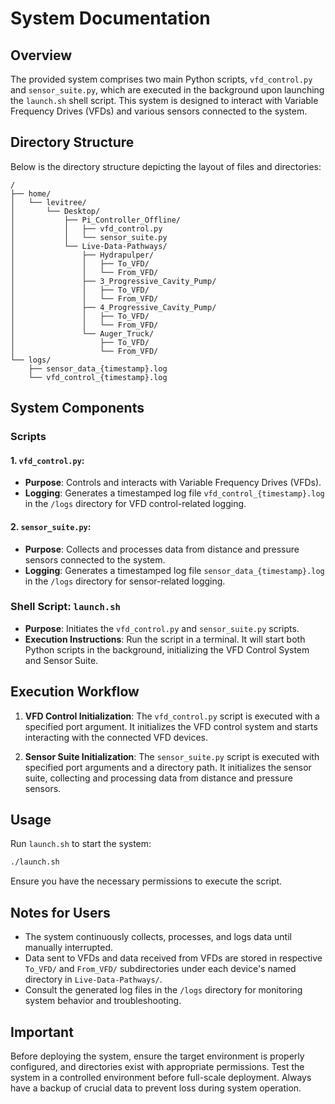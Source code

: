 # System Documentation

## Overview
The provided system comprises two main Python scripts, `vfd_control.py` and `sensor_suite.py`, which are executed in the background upon launching the `launch.sh` shell script. This system is designed to interact with Variable Frequency Drives (VFDs) and various sensors connected to the system.

## Directory Structure
Below is the directory structure depicting the layout of files and directories:

```
/
├── home/
│   └── levitree/
│       └── Desktop/
│           ├── Pi_Controller_Offline/
│           │   ├── vfd_control.py
│           │   └── sensor_suite.py
│           └── Live-Data-Pathways/
│               ├── Hydrapulper/
│               │   ├── To_VFD/
│               │   └── From_VFD/
│               ├── 3_Progressive_Cavity_Pump/
│               │   ├── To_VFD/
│               │   └── From_VFD/
│               ├── 4_Progressive_Cavity_Pump/
│               │   ├── To_VFD/
│               │   └── From_VFD/
│               └── Auger_Truck/
│                   ├── To_VFD/
│                   └── From_VFD/
└── logs/
    ├── sensor_data_{timestamp}.log
    └── vfd_control_{timestamp}.log
```

## System Components

### Scripts
#### 1. `vfd_control.py`:
   - **Purpose**: Controls and interacts with Variable Frequency Drives (VFDs).
   - **Logging**: Generates a timestamped log file `vfd_control_{timestamp}.log` in the `/logs` directory for VFD control-related logging.
   
#### 2. `sensor_suite.py`:
   - **Purpose**: Collects and processes data from distance and pressure sensors connected to the system.
   - **Logging**: Generates a timestamped log file `sensor_data_{timestamp}.log` in the `/logs` directory for sensor-related logging.
   
### Shell Script: `launch.sh`
- **Purpose**: Initiates the `vfd_control.py` and `sensor_suite.py` scripts.
- **Execution Instructions**: Run the script in a terminal. It will start both Python scripts in the background, initializing the VFD Control System and Sensor Suite.

## Execution Workflow

1. **VFD Control Initialization**: The `vfd_control.py` script is executed with a specified port argument. It initializes the VFD control system and starts interacting with the connected VFD devices.

2. **Sensor Suite Initialization**: The `sensor_suite.py` script is executed with specified port arguments and a directory path. It initializes the sensor suite, collecting and processing data from distance and pressure sensors.

## Usage
Run `launch.sh` to start the system:

```bash
./launch.sh
```
Ensure you have the necessary permissions to execute the script.

## Notes for Users
- The system continuously collects, processes, and logs data until manually interrupted.
- Data sent to VFDs and data received from VFDs are stored in respective `To_VFD/` and `From_VFD/` subdirectories under each device's named directory in `Live-Data-Pathways/`.
- Consult the generated log files in the `/logs` directory for monitoring system behavior and troubleshooting.

## Important
Before deploying the system, ensure the target environment is properly configured, and directories exist with appropriate permissions. Test the system in a controlled environment before full-scale deployment. Always have a backup of crucial data to prevent loss during system operation.
